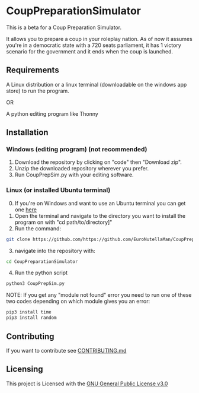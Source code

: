 # CoupPreparationSimulator

This is a beta for a Coup Preparation Simulator.

It allows you to prepare a coup in your roleplay nation. As of now it assumes you're in a democratic state with a 720 seats parliament, it has 1 victory scenario for the government and it ends when the coup is launched.

## Requirements

A Linux distribution or a linux terminal (downloadable on the windows app store) to run the program.

OR

A python editing program like Thonny

## Installation

### Windows (editing program) (not recommended)

1) Download the repository by clicking on "code" then "Download zip".
2) Unzip the downloaded repository wherever you prefer.
3) Run CoupPrepSim.py with your editing software.

### Linux (or installed Ubuntu terminal)

0) If you're on Windows and want to use an Ubuntu terminal you can get one [here](https://ubuntu.com/wsl)
1) Open the terminal and navigate to the directory you want to install the program on with "cd path/to/directory]"
2) Run the command:
```bash
git clone https://github.com/https://github.com/EuroNutellaMan/CoupPreparationSimulator.git
```
3) navigate into the repository with:
```bash
cd CoupPreparationSimulator
```
4) Run the python script
```bash
python3 CoupPrepSim.py
```

NOTE: If you get any "module not found" error you need to run one of these two codes depending on which module gives you an error:
```bash
pip3 install time
pip3 install random
```

## Contributing

If you want to contribute see [CONTRIBUTING.md](https://github.com/EuroNutellaMan/CoupPreparationSimulator/blob/main/CONTRIBUTING.md)

## Licensing

This project is Licensed with the [GNU General Public License v3.0](https://github.com/EuroNutellaMan/CoupPreparationSimulator/blob/main/LICENSE.md)
